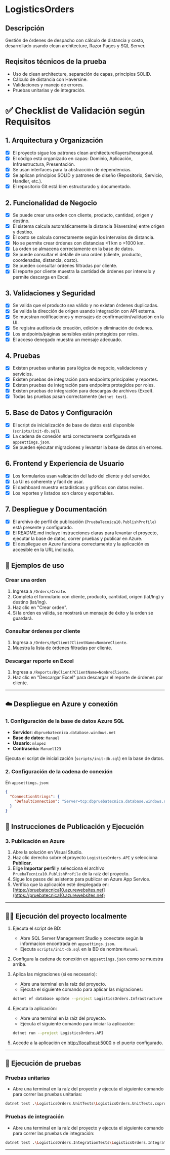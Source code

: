 ﻿# LogisticsOrders

## Descripción
Gestión de órdenes de despacho con cálculo de distancia y costo, desarrollado usando clean architecture, Razor Pages y SQL Server.

## Reqisitos técnicos de la prueba
- Uso de clean architecture, separación de capas, principios SOLID.
- Cálculo de distancia con Haversine.
- Validaciones y manejo de errores.
- Pruebas unitarias y de integración.

# ✅ Checklist de Validación según Requisitos

## 1. Arquitectura y Organización
- [x] El proyecto sigue los patrones clean architecture/layers/hexagonal.
- [x] El código está organizado en capas: Dominio, Aplicación, Infraestructura, Presentación.
- [x] Se usan interfaces para la abstracción de dependencias.
- [x] Se aplican principios SOLID y patrones de diseño (Repositorio, Servicio, Handler, etc.).
- [x] El repositorio Git está bien estructurado y documentado.

## 2. Funcionalidad de Negocio
- [x] Se puede crear una orden con cliente, producto, cantidad, origen y destino.
- [x] El sistema calcula automáticamente la distancia (Haversine) entre origen y destino.
- [x] El costo se calcula correctamente según los intervalos de distancia.
- [x] No se permite crear órdenes con distancias <1 km o >1000 km.
- [x] La orden se almacena correctamente en la base de datos.
- [x] Se puede consultar el detalle de una orden (cliente, producto, coordenadas, distancia, costo).
- [x] Se pueden consultar órdenes filtradas por cliente.
- [x] El reporte por cliente muestra la cantidad de órdenes por intervalo y permite descarga en Excel.

## 3. Validaciones y Seguridad
- [x] Se valida que el producto sea válido y no existan órdenes duplicadas.
- [x] Se valida la dirección de origen usando integración con API externa.
- [x] Se muestran notificaciones y mensajes de confirmación/validación en la UI.
- [x] Se registra auditoría de creación, edición y eliminación de órdenes.
- [x] Los endpoints/páginas sensibles están protegidos por roles.
- [x] El acceso denegado muestra un mensaje adecuado.

## 4. Pruebas
- [x] Existen pruebas unitarias para lógica de negocio, validaciones y servicios.
- [x] Existen pruebas de integración para endpoints principales y reportes.
- [x] Existen pruebas de integración para endpoints protegidos por roles.
- [x] Existen pruebas de integración para descargas de archivos (Excel).
- [x] Todas las pruebas pasan correctamente (`dotnet test`).

## 5. Base de Datos y Configuración
- [x] El script de inicialización de base de datos está disponible (`scripts/init-db.sql`).
- [x] La cadena de conexión está correctamente configurada en `appsettings.json`.
- [x] Se pueden ejecutar migraciones y levantar la base de datos sin errores.

## 6. Frontend y Experiencia de Usuario
- [x] Los formularios usan validación del lado del cliente y del servidor.
- [x] La UI es coherente y fácil de usar.
- [x] El dashboard muestra estadísticas y gráficos con datos reales.
- [x] Los reportes y listados son claros y exportables.

## 7. Despliegue y Documentación
- [x] El archivo de perfil de publicación (`PruebaTecnica10.PublishProfile`) está presente y configurado.
- [x] El README.md incluye instrucciones claras para levantar el proyecto, ejecutar la base de datos, correr pruebas y publicar en Azure.
- [x] El despliegue en Azure funciona correctamente y la aplicación es accesible en la URL indicada.

## 🚀 Ejemplos de uso

### Crear una orden
1. Ingresa a `/Orders/Create`.
2. Completa el formulario con cliente, producto, cantidad, origen (lat/lng) y destino (lat/lng).
3. Haz clic en "Crear orden".
4. Si la orden es válida, se mostrará un mensaje de éxito y la orden se guardará.

### Consultar órdenes por cliente
1. Ingresa a `/Orders/ByClient?ClientName=NombreCliente`.
2. Muestra la lista de órdenes filtradas por cliente.

### Descargar reporte en Excel
1. Ingresa a `/Reports/ByClient?ClientName=NombreCliente`.
2. Haz clic en "Descargar Excel" para descargar el reporte de órdenes por cliente.

---

## ☁️ Despliegue en Azure y conexión

### 1. Configuración de la base de datos Azure SQL

- **Servidor:** `dbpruebatecnica.database.windows.net`
- **Base de datos:** `Manuel`
- **Usuario:** `mlopez`
- **Contraseña:** `Manuel123`

Ejecuta el script de inicialización (`scripts/init-db.sql`) en la base de datos.

### 2. Configuración de la cadena de conexión

En `appsettings.json`:
```json
{
  "ConnectionStrings": {
	"DefaultConnection": "Server=tcp:dbpruebatecnica.database.windows.net,1433;Initial Catalog=Manuel;Persist Security Info=False;User ID=mlopez;Password=Manuel123;MultipleActiveResultSets=False;Encrypt=True;TrustServerCertificate=False;Connection Timeout=30;"
  }
}
```

## 🚀 Instrucciones de Publicación y Ejecución 
### 3. Publicación en Azure

1. Abre la solución en Visual Studio.
2. Haz clic derecho sobre el proyecto `LogisticsOrders.API` y selecciona **Publicar**.
3. Elige **Importar perfil** y selecciona el archivo `PruebaTecnica10.PublishProfile` de la raíz del proyecto.
4. Sigue los pasos del asistente para publicar en Azure App Service.
5. Verifica que la aplicación esté desplegada en:  
   [https://pruebatecnica10.azurewebsites.net](https://pruebatecnica10.azurewebsites.net)

---

## 🏃‍♂️ Ejecución del proyecto localmente

1. Ejecuta el script de BD:  
   - Abre SQL Server Management Studio y conectate según la informacion encontrada en `appsettings.json`.
   - Ejecuta `scripts/init-db.sql` en la BD de nombre `Manuel`.

2. Configura la cadena de conexión en `appsettings.json` como se muestra arriba.

3. Aplica las migraciones (si es necesario):
   - Abre una terminal en la raíz del proyecto.
   - Ejecuta el siguiente comando para aplicar las migraciones:  
   ```bash
   dotnet ef database update --project LogisticsOrders.Infrastructure --startup-project LogisticsOrders.API
   ```
4. Ejecuta la aplicación:
   - Abre una terminal en la raíz del proyecto.
   - Ejecuta el siguiente comando para iniciar la aplicación:  
   ```bash
   dotnet run --project LogisticsOrders.API
   ```
5. Accede a la aplicación en [http://localhost:5000](http://localhost:5000) o el puerto configurado.
---
## 🧪 Ejecución de pruebas

### Pruebas unitarias
- Abre una terminal en la raíz del proyecto y ejecuta el siguiente comando para correr las pruebas unitarias:  
```bash
dotnet test .\LogisticsOrders.UnitTests\LogisticsOrders.UnitTests.csproj
```
### Pruebas de integración
- Abre una terminal en la raíz del proyecto y ejecuta el siguiente comando para correr las pruebas de integración:  
```bash
dotnet test .\LogisticsOrders.IntegrationTests\LogisticsOrders.IntegrationTests.csproj
```

---